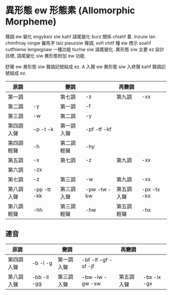 # 異形態 ew 形態素 (Allomorphic Morpheme)

聲調 ew 變化 engykaiz siw kahf 語尾變化 burz 關係 chiahf 着. Inzuiw lan chimfmay iongw 羅馬字 laiz piauzsiw 聲調, sofi chitf 種 ew 標示 soahf cutfhienw lengwgoaw 一種功能 tiurhw siw 語尾變化. 異形態 siw 主要 ez 設計目標, 語尾變化 siw 異形態附加 ew 功能.

舒聲 ew 異形態 siw 聲調記號組成 ez. A 入聲 ew 異形態 siw 入終聲 kahf 聲調記號組成 ez.

| 原調 | | 變調 | | 再變調 | |
| --- | --- | --- | --- | --- | --- |
| 第一調 || 第七調 | -z | 第九調 | -xx |
| 第二調 | -y | 第一調 | -f |||
| 第三調 | -w | 第二調 | -y |||
| 第四調入聲 | -p -t -k | 第一調入聲 | -pf -tf -kf | | |
| 第四調輕聲 | -h | 第二調輕聲 | -hy | | |
| 第五調 | -x | 第七調 | -z | 第九調 | -xx |
| 第六調 | -zx |||||
| 第七調 | -z | 第三調 | -w | 第九調 | -xx |
| 第八調入聲 | -pp -tt -kk | 第三調入聲 | -pw -tw -kw | 第五調入聲 | -px -tx -kx |
| 第八調輕聲 | -hh | 第三調輕聲 | -hw | 第五調輕聲 | -hx |

## 連音

| 原調 | | 變調 | | 再變調 | |
| --- | --- | --- | --- | --- | --- |
| 第四調入聲 | -b -l -g | 第一調入聲 | -bf -lf -gf -sf -jf |||
| 第八調入聲 | -bb -ll -gg | 第三調入聲 | -bw -lw -gw -sw | 第五調入聲 | -bx -lx -gx |
